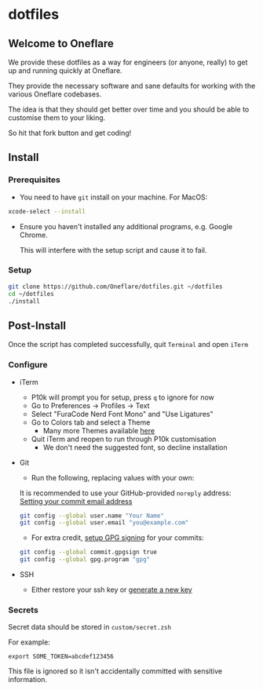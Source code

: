 # dotfiles

## Welcome to Oneflare
We provide these dotfiles as a way for engineers (or anyone, really) to get up and running quickly at Oneflare.

They provide the necessary software and sane defaults for working with the various Oneflare codebases.

The idea is that they should get better over time and you should be able to customise them to your liking.

So hit that fork button and get coding!


## Install

### Prerequisites

* You need to have `git` install on your machine. For MacOS:

```sh
xcode-select --install
```

* Ensure you haven't installed any additional programs, e.g. Google Chrome.

  This will interfere with the setup script and cause it to fail.

### Setup

```sh
git clone https://github.com/Oneflare/dotfiles.git ~/dotfiles
cd ~/dotfiles
./install
```

## Post-Install

Once the script has completed successfully, quit `Terminal` and open `iTerm`

### Configure

* iTerm
  * P10k will prompt you for setup, press `q` to ignore for now
  * Go to Preferences -> Profiles -> Text
  * Select "FuraCode Nerd Font Mono" and "Use Ligatures"
  * Go to Colors tab and select a Theme
    * Many more Themes available [here](https://iterm2colorschemes.com)
  * Quit iTerm and reopen to run through P10k customisation
    * We don't need the suggested font, so decline installation
* Git
  * Run the following, replacing values with your own:

   It is recommended to use your GitHub-provided `noreply` address: [Setting your commit email address](https://help.github.com/en/github/setting-up-and-managing-your-github-user-account/setting-your-commit-email-address#setting-your-commit-email-address-on-github)
  ```sh
  git config --global user.name "Your Name"
  git config --global user.email "you@example.com"
  ```
  * For extra credit, [setup GPG signing](https://help.github.com/en/github/authenticating-to-github/signing-commits) for your commits:
  ```sh
  git config --global commit.gpgsign true
  git config --global gpg.program "gpg"
  ```
* SSH
  * Either restore your ssh key or [generate a new key](https://help.github.com/en/github/authenticating-to-github/generating-a-new-ssh-key-and-adding-it-to-the-ssh-agent)

### Secrets

Secret data should be stored in `custom/secret.zsh`

For example:

```
export SOME_TOKEN=abcdef123456
```

This file is ignored so it isn't accidentally committed with sensitive information.
